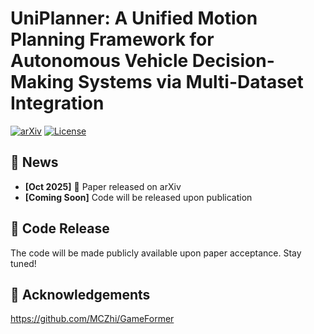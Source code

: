 # UniPlanner: A Unified Motion Planning Framework for Autonomous Vehicle Decision-Making Systems via Multi-Dataset Integration

[![arXiv](https://img.shields.io/badge/arXiv-2510.24166-b31b1b.svg)](https://arxiv.org/abs/2510.24166)
[![License](https://img.shields.io/badge/License-MIT-blue.svg)](LICENSE)


## 📢 News
- **[Oct 2025]** 🎉 Paper released on arXiv
- **[Coming Soon]** Code will be released upon publication

## 🚀 Code Release
The code will be made publicly available upon paper acceptance. Stay tuned!





## 🙏 Acknowledgements
https://github.com/MCZhi/GameFormer
